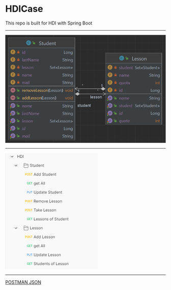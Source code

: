 # HDICase
This repo is built for HDI with Spring Boot

<hr>


![UML](https://github.com/emrahyilm4z/HDICase/blob/main/ScreenShots/UML.png)

<hr>


![POSTMAN](https://github.com/emrahyilm4z/HDICase/blob/main/ScreenShots/Postman.png)

<hr>

[POSTMAN JSON](https://github.com/emrahyilm4z/HDICase/blob/main/HDI.postman_collection.json)
